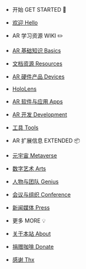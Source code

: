 - 开始 GET STARTED 🚀
 - [欢迎 Hello]()

- AR 学习资源 WIKI ✏️
 - [AR 基础知识 Basics](/intro-ar)
 - [文档资源 Resources](/resources)
 - [AR 硬件产品 Devices](/devices)
 - [HoloLens](/hololens)
 - [AR 软件与应用 Apps](/apps)
 - [AR 开发 Development](/dev)
 - [工具 Tools](/tools)

- AR 扩展信息 EXTENDED 📦
 - [元宇宙 Metaverse](/metaverse)
 - [数字艺术 Arts](/art)
 - [人物与团队 Genius](/genius)
 - [会议与组织 Conference](/conference)
 - [新闻媒体 Press](/press)

- 更多 MORE 💡
 - [关于本站 About](/about)
 - [捐赠咖啡 Donate](/donate)
 - [感谢 Thx](/thx)
 
 
